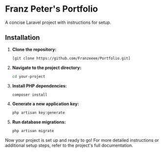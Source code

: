 # Franz Peter's Portfolio

A concise Laravel project with instructions for setup.

## Installation

1. **Clone the repository:**

    ```bash
    [git clone https://github.com/Franzeeee/Portfolio.git]
    ```

2. **Navigate to the project directory:**

    ```bash
    cd your-project
    ```

3. **Install PHP dependencies:**

    ```bash
    composer install
    ```

4. **Generate a new application key:**

    ```bash
    php artisan key:generate
    ```

5. **Run database migrations:**

    ```bash
    php artisan migrate
    ```

Now your project is set up and ready to go! For more detailed instructions or additional setup steps, refer to the project's full documentation.
